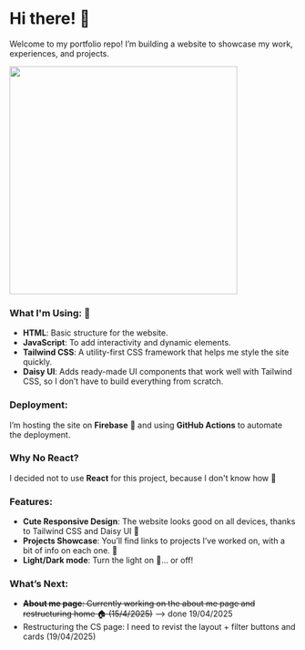 # Hi there! :wave:

Welcome to my portfolio repo! I’m building a website to showcase my work, experiences, and projects.

<img src="https://github.com/user-attachments/assets/6d2deb66-1064-404f-868a-8561f1d1563d" height="400">

### What I'm Using: :wrench:
- **HTML**: Basic structure for the website. 
- **JavaScript**: To add interactivity and dynamic elements.
- **Tailwind CSS**: A utility-first CSS framework that helps me style the site quickly.
- **Daisy UI**: Adds ready-made UI components that work well with Tailwind CSS, so I don’t have to build everything from scratch. 

### Deployment:
I’m hosting the site on **Firebase** 🚀 and using **GitHub Actions** to automate the deployment.

### Why No React?
I decided not to use **React** for this project, because I don't know how :slightly_smiling_face:

### Features:
- **Cute Responsive Design**: The website looks good on all devices, thanks to Tailwind CSS and Daisy UI :blossom:
- **Projects Showcase**: You’ll find links to projects I’ve worked on, with a bit of info on each one. :memo:
- **Light/Dark mode**: Turn the light on :flashlight:... or off!

### What’s Next:
- ~~**About me page**: Currently working on the about me page and restructuring home 🏠 (15/4/2025)~~ --> done 19/04/2025
- Restructuring the CS page: I need to revist the layout + filter buttons and cards (19/04/2025)
